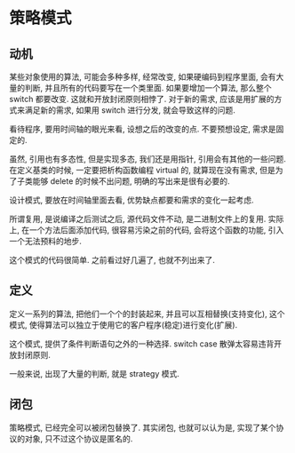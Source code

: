# 策略模式

## 动机

某些对象使用的算法, 可能会多种多样, 经常改变, 如果硬编码到程序里面, 会有大量的判断, 并且所有的代码要写在一个类里面. 如果要增加一个算法, 那么整个 switch 都要改变. 这就和开放封闭原则相悖了. 对于新的需求, 应该是用扩展的方式来满足新的需求, 如果用 switch 进行分发, 就会导致这样的问题.

看待程序, 要用时间轴的眼光来看, 设想之后的改变的点. 不要预想设定, 需求是固定的.

虽然, 引用也有多态性, 但是实现多态, 我们还是用指针, 引用会有其他的一些问题.
在定义基类的时候, 一定要把析构函数编程 virtual 的, 就算现在没有需求, 但是为了子类能够 delete 的时候不出问题, 明确的写出来是很有必要的.

设计模式, 要放在时间轴里面去看, 优势缺点都要和需求的变化一起考虑.

所谓复用, 是说编译之后测试之后, 源代码文件不动, 是二进制文件上的复用. 实际上, 在一个方法后面添加代码, 很容易污染之前的代码, 会将这个函数的功能, 引入一个无法预料的地步.

这个模式的代码很简单. 之前看过好几遍了, 也就不列出来了.

## 定义

定义一系列的算法, 把他们一个个的封装起来, 并且可以互相替换(支持变化), 这个模式, 使得算法可以独立于使用它的客户程序(稳定)进行变化(扩展).

这个模式, 提供了条件判断语句之外的一种选择. switch case 散弹太容易违背开放封闭原则.

一般来说, 出现了大量的判断, 就是 strategy 模式.

## 闭包

策略模式, 已经完全可以被闭包替换了. 其实闭包, 也就可以认为是, 实现了某个协议的对象, 只不过这个协议是匿名的.